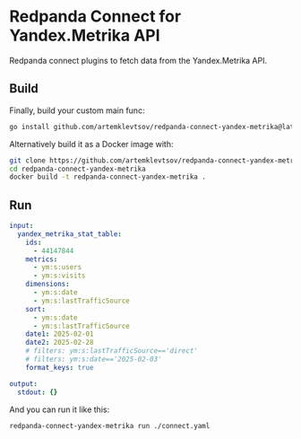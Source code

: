 # Redpanda Connect for Yandex.Metrika API

Redpanda connect plugins to fetch data from the Yandex.Metrika API.

## Build

Finally, build your custom main func:

```sh
go install github.com/artemklevtsov/redpanda-connect-yandex-metrika@latest
```

Alternatively build it as a Docker image with:

```sh
git clone https://github.com/artemklevtsov/redpanda-connect-yandex-metrika
cd redpanda-connect-yandex-metrika
docker build -t redpanda-connect-yandex-metrika .
```

## Run

```yaml
input:
  yandex_metrika_stat_table:
    ids:
      - 44147844
    metrics:
      - ym:s:users
      - ym:s:visits
    dimensions:
      - ym:s:date
      - ym:s:lastTrafficSource
    sort:
      - ym:s:date
      - ym:s:lastTrafficSource
    date1: 2025-02-01
    date2: 2025-02-28
    # filters: ym:s:lastTrafficSource=='direct'
    # filters: ym:s:date=='2025-02-03'
    format_keys: true

output:
  stdout: {}
```

And you can run it like this:

```sh
redpanda-connect-yandex-metrika run ./connect.yaml
```
